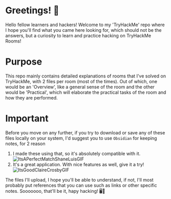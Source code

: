 # Greetings! 🎉
Hello fellow learners and hackers! Welcome to my 'TryHackMe' repo where I hope you'll find what you came here looking for, which should not be the answers, but a curiosity to learn and practice hacking on TryHackMe Rooms!
# Purpose
This repo mainly contains detailed explanations of rooms that I've solved on TryHackMe, with 2 files per room (most of the times). Out of which, one would be an 'Overview', like a general sense of the room and the other would be 'Practical', which will elaborate the practical tasks of the room and how they are performed.
# Important
Before you move on any further, if you try to download or save any of these files locally on your system, I'd suggest you to use `Obsidian` for keeping notes, for 2 reason
  1. I made these using that, so it's absolutely compatible with it.![ItsAPerfectMatchShaneLuisGIF](https://github.com/scissor-seven/TryHackMe/assets/103362978/3008e01a-7dab-4d46-a7c2-b37a60095230)
  2. It's a great application. With nice features as well, give it a try!![ItsGoodClaireCrosbyGIF](https://github.com/scissor-seven/TryHackMe/assets/103362978/043ca469-f6a4-4bd0-8ae6-97659d838062)

The files I'll upload, I hope you'll be able to understand, if not, I'll most probably put references that you can use such as links or other specific notes.
Sooooooo, that'll be it, hapy hacking! 🖥️🚀

